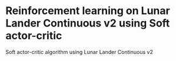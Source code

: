 # Reinforcement learning on Lunar Lander Continuous v2 using Soft actor-critic
Soft actor-critic algorithm using Lunar Lander Continuous v2
